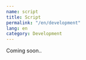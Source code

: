 ```yaml
---
name: script
title: Script
permalink: "/en/development"
lang: en
category: Development
---
```


Coming soon..